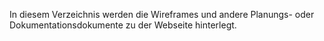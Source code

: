 In diesem Verzeichnis werden die Wireframes und andere Planungs- oder Dokumentationsdokumente zu der Webseite hinterlegt.
